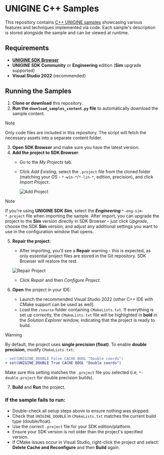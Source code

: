 # UNIGINE C++ Samples

This repository contains [C++ UNIGINE samples](https://developer.unigine.com/en/docs/latest/sdk/api_samples/cpp/?rlang=cpp) showcasing various features and techniques implemented via code. Each sample's description is stored alongside the sample and can be viewed at runtime.

## Requirements

- [**UNIGINE SDK Browser**](https://developer.unigine.com/en/docs/latest/start/installing_sdk?rlang=cpp)
- **UNIGINE SDK Community** or **Engineering** edition (**Sim** upgrade supported)
- **Visual Studio 2022** (recommended)

## Running the Samples

1. **Clone or download** this repository.
2. **Run the `download_samples_content.py` file** to automatically download the sample content.
> [!Note]
> Only code files are included in this repository. The script will fetch the necessary assets into a separate content folder.
3. **Open SDK Browser** and make sure you have the latest version.
4. **Add the project to SDK Browser**:
   - Go to the *My Projects* tab.
   - Click *Add Existing*, select the `.project` file from the cloned folder (matching your OS - `*-win-*`/`*-lin-*`, edition, precision), and click *Import Project*.
     
     ![Add Project](https://developer.unigine.com/en/docs/latest/sdk/api_samples/third_party/photon/add_project.png)
> [!NOTE]
> If you're using **UNIGINE SDK *Sim***, select the ***Engineering*** `*-eng-sim-*.project` file when importing the sample. After import, you can upgrade the project to the **Sim** version directly in SDK Browser - just click *Upgrade*, choose the SDK **Sim** version, and adjust any additional settings you want to use in the configuration window that opens.

5. **Repair the project**:
   - After importing, you'll see a **Repair** warning - this is expected, as only essential project files are stored in the Git repository. SDK Browser will restore the rest.
   
   ![Repair Project](https://developer.unigine.com/en/docs/latest/sdk/api_samples/third_party/repair_project.png)
   - Click *Repair* and then *Configure Project*.
     
6.  **Open** the project in your IDE:

    - Launch the recommended Visual Studio 2022 (other C++ IDE with CMake support can be used as well).
    - Load the `/source` folder containing `CMakeLists.txt`. If everything is set up correctly, the `CMakeLists.txt` file will be highlighted in **bold** in the *Solution Explorer* window, indicating that the project is ready to build.

> [!WARNING]
   > By default, the project uses **single precision (float)**. To enable **double precision**, modify `CMakeLists.txt`:
   >```diff
   > - set(UNIGINE_DOUBLE False CACHE BOOL "Double coords")
   > + set(UNIGINE_DOUBLE True CACHE BOOL "Double coords")
   >```
   > Make sure this setting matches the `.project` file you selected (i.e, `*-double.project` for double precision builds).

7. **Build** and **Run** the project.

### If the sample fails to run:
- Double-check all setup steps above to ensure nothing was skipped.
- Check that `UNIGINE_DOUBLE` in `CMakeLists.txt` matches the current build type (double/float).
- Use the correct `.project` file for your SDK edition/platform.
- Ensure your SDK version is not older than the project's specified version.
- If CMake issues occur in Visual Studio, right-click the project and select: **Delete Cache and Reconfigure** and then **Build** again.